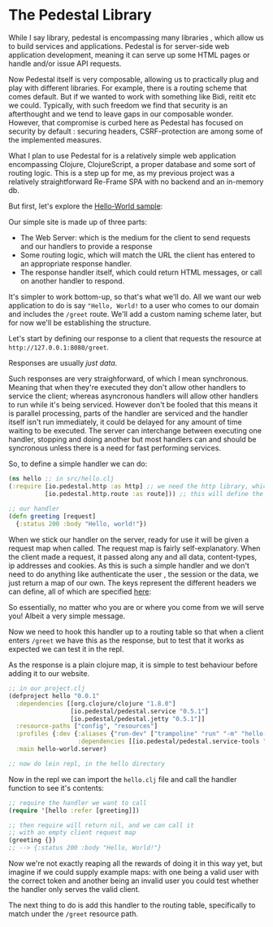 # The Pedestal Library

While I say library, pedestal is encompassing many libraries , which allow us to build services and applications. Pedestal is for server-side web application development, meaning it can serve up some HTML pages or handle and/or issue API requests. 

Now Pedestal itself is very composable, allowing us to practically plug and play with different libraries. For example, there is a routing scheme that comes default. But if we wanted to work with something like Bidi, reitit etc we could. Typically, with such freedom we find that security is an afterthought and we tend to leave gaps in our composable wonder. However, that compromise is curbed here as Pedestal has focused on security by default : securing headers, CSRF-protection are among some of the implemented measures. 

What I plan to use Pedestal for is a relatively simple web application encompassing Clojure, ClojureScript, a proper database and some sort of routing logic. This is a step up for me, as my previous project was a relatively straightforward Re-Frame SPA with no backend and an in-memory db. 

But first, let's explore the [Hello-World sample](https://github.com/pedestal/pedestal/tree/master/samples/hello-world):

Our simple site is made up of three parts:

  - The Web Server: which is the medium for the client to send requests and our handlers to provide a response
  - Some routing logic, which will match the URL the client has entered to an appropriate response handler.
  - The response handler itself, which could return HTML messages, or call on another handler to respond.
  
It's simpler to work bottom-up, so that's what we'll do. All we want our web application to do is say `"Hello, World!` to a user who comes to our domain and includes the `/greet` route. We'll add a custom naming scheme later, but for now we'll be establishing the structure. 

Let's start by defining our response to a client that requests the resource at `http://127.0.0.1:8080/greet`. 

Responses are usually *just data*.

Such responses are very straighforward, of which I mean synchronous. Meaning that when they're executed they don't allow other handlers to service the client; whereas asyncronous handlers will allow other handlers to run while it's being serviced. However don't be fooled that this means it is parallel processing, parts of the handler are serviced and the handler itself isn't run immediately, it could be delayed for any amount of time waiting to be executed. The server can interchange between executing one handler, stopping and doing another but most handlers can and should be syncronous unless there is a need for fast performing services.

So, to define a simple handler we can do:

  ```Clojure
  (ns hello ;; in src/hello.clj                                       
  (:require [io.pedestal.http :as http] ;; we need the http library, which will setup the server          
            [io.pedestal.http.route :as route])) ;; this will define the site's routing
            
  ;; our handler           
  (defn greeting [request]
    {:status 200 :body "Hello, world!"})
  ```

When we stick our handler on the server, ready for use it will be given a request map when called. The request map is fairly self-explanatory. When the client made a request, it passed along any and all data, content-types, ip addresses and cookies. As this is such a simple handler and we don't need to do anything like authenticate the user , the session or the data, we just return a map of our own. The keys represent the different headers we can define, all of which are specified [here](http://pedestal.io/reference/response-map):

So essentially, no matter who you are or where you come from we will serve you! Albeit a very simple message.

Now we need to hook this handler up to a routing table so that when a client enters `/greet` we have this as the response, but to test that it works as expected we can test it in the repl.

As the response is a plain clojure map, it is simple to test behaviour before adding it to our website.

  ```Clojure
  ;; in our project.clj
  (defproject hello "0.0.1"
    :dependencies [[org.clojure/clojure "1.8.0"]
                   [io.pedestal/pedestal.service "0.5.1"]
                   [io.pedestal/pedestal.jetty "0.5.1"]]
    :resource-paths ["config", "resources"]
    :profiles {:dev {:aliases {"run-dev" ["trampoline" "run" "-m" "hello-world.server/run-dev"]}
                     :dependencies [[io.pedestal/pedestal.service-tools "0.5.1"]]}}
    :main hello-world.server)
  
  ;; now do lein repl, in the hello directory
  ```
  
Now in the repl we can import the `hello.clj` file and call the handler function to see it's contents:

  ```Clojure
  ;; require the handler we want to call
  (require '[hello :refer [greeting]])

  ;; then require will return nil, and we can call it
  ;; with an empty client request map
  (greeting {})
  ;; --> {:status 200 :body "Hello, World!"}
```
Now we're not exactly reaping all the rewards of doing it in this way yet, but imagine if we could supply example maps: with one being a valid user with the correct token and another being an invalid user you could test whether the handler only serves the valid client. 

The next thing to do is add this handler to the routing table, specifically to match under the `/greet` resource path. 

